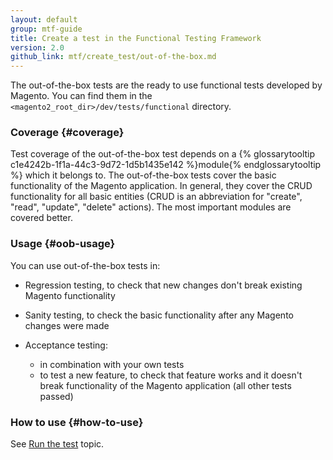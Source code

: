 ```yaml
---
layout: default
group: mtf-guide
title: Create a test in the Functional Testing Framework
version: 2.0
github_link: mtf/create_test/out-of-the-box.md
---
```


The out-of-the-box tests are the ready to use functional tests developed by Magento. You can find them in the `<magento2_root_dir>/dev/tests/functional` directory.

### Coverage {#coverage}

Test coverage of the out-of-the-box test depends on a {% glossarytooltip c1e4242b-1f1a-44c3-9d72-1d5b1435e142 %}module{% endglossarytooltip %} which it belongs to. The out-of-the-box tests cover the basic functionality of the Magento application. In general, they cover the CRUD functionality for all basic entities (CRUD is an abbreviation for "create", "read", "update", "delete" actions). The most important modules are covered better.

### Usage {#oob-usage}

You can use out-of-the-box tests in:

- Regression testing, to check that new changes don't break existing Magento functionality
    
- Sanity testing, to check the basic functionality after any Magento changes were made
    
- Acceptance testing: 
    - in combination with your own tests
    - to test a new feature, to check that feature works and it doesn't break functionality of the Magento application (all other tests passed)
 
### How to use {#how-to-use}

See [Run the test][] topic.

<!-- LINK DEFINITIONS -->

[Run the test]: {{page.baseurl}}/mtf/mtf_quickstart/mtf_quickstart_runtest.html
